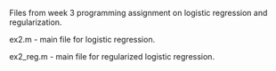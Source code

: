 Files from week 3 programming assignment on logistic regression and regularization.

ex2.m - main file for logistic regression.

ex2_reg.m - main file for regularized logistic regression.
